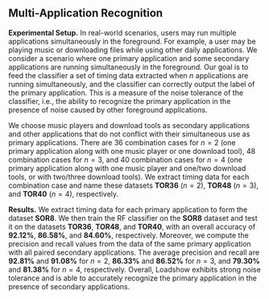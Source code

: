 ## Multi-Application Recognition
**Experimental Setup.**
In real-world scenarios, users may run multiple applications simultaneously in the foreground. 
For example, a user may be playing music or downloading files while using other daily applications.
We consider a scenario where one primary application and some secondary applications are running simultaneously in the foreground. 
Our goal is to feed the classifier a set of timing data extracted when $n$ applications are running simultaneously, and the classifier can correctly output the label of the primary application.
This is a measure of the noise tolerance of the classifier, i.e., the ability to recognize the primary application in the presence of noise caused by other foreground applications.

We choose music players and download tools as secondary applications and other applications that do not conflict with their simultaneous use as primary applications. 
There are 36 combination cases for $n=2$ (one primary application along with one music player or one download tool), 48 combination cases for $n=3$, and 40 combination cases for $n=4$ 
(one primary application along with one music player and one/two download tools, or with two/three download tools).
We extract timing data for each combination case and name these datasets **TOR36** $(n=2)$, **TOR48** $(n=3)$, and **TOR40** $(n=4)$, respectively. 

**Results.**
We extract timing data for each primary application to form the dataset **SOR8**.
We then train the RF classifier on the **SOR8** dataset and test it on the datasets **TOR36**, **TOR48**, and **TOR40**, with an overall accuracy of **92.12%**, **86.58%**, and **84.60%**, respectively. 
Moreover, we compute the precision and recall values from the data of the same primary application with all paired secondary applications.
The average precision and recall are **92.81%** and **91.08%** for $n = 2$, **86.33%** and **86.52%** for $n = 3$, and **79.30%** and **81.38%** for $n=4$, respectively.
Overall, Loadshow exhibits strong noise tolerance and is able to accurately recognize the primary application in the presence of secondary applications.
